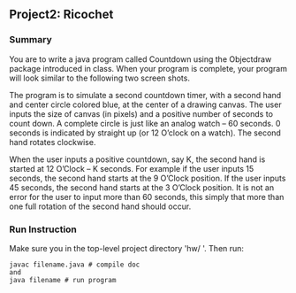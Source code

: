 ## Project2: Ricochet
### Summary
You are to write a java program called Countdown using the Objectdraw package introduced in class. When your program is complete, your program will look similar to the following two screen shots.

The program is to simulate a second countdown timer, with a second hand and center circle colored blue, at the center of a drawing canvas. The user inputs the size of canvas (in pixels) and a positive number of seconds to count down. A complete circle is just like an analog watch – 60 seconds. 0 seconds is indicated by straight up (or 12 O’clock on a watch). The second hand rotates clockwise.

When the user inputs a positive countdown, say K, the second hand is started at 12 O’Clock – K seconds. For example if the user inputs 15 seconds, the second hand starts at the 9 O’Clock position. If the user inputs 45 seconds, the second hand starts at the 3 O’Clock position. It is not an error for the user to input more than 60 seconds, this simply that more than one full rotation of the second hand should occur.

### Run Instruction
Make sure you in the top-level project directory 'hw/ '. Then run:
```
javac filename.java # compile doc
and 
java filename # run program
```
